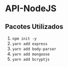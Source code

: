 # API-NodeJS

## Pacotes Utilizados
1. `npm init -y`
1. `yarn add express`
1. `yarn add body-parser`
1. `yarn add mongoose`
1. `yarn add bcryptjs`
